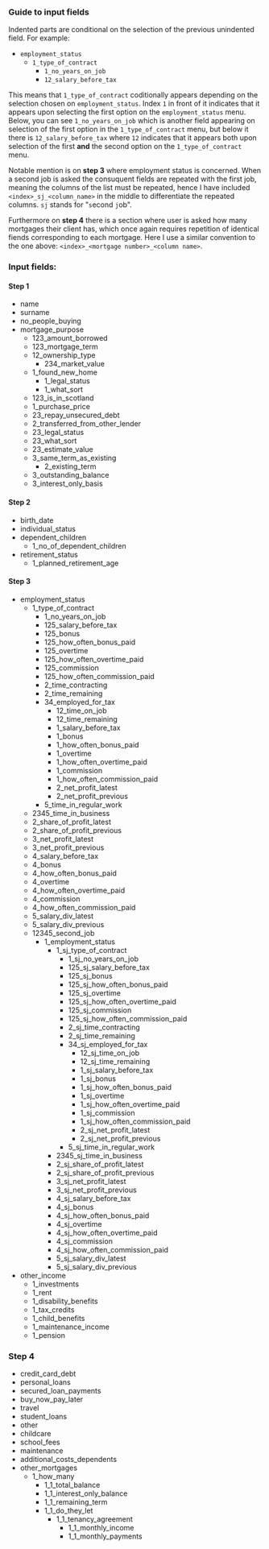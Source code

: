 ### Guide to input fields

Indented parts are conditional on the selection of the previous unindented field. For example:

* `employment_status`
    * `1_type_of_contract`
        * `1_no_years_on_job`
        * `12_salary_before_tax`

This means that `1_type_of_contract` coditionally appears depending on the selection chosen on `employment_status`. Index `1` in front of it indicates that it appears upon selecting the first option on the `employment_status` menu. Below, you can see `1_no_years_on_job` which is another field appearing on selection of the first option in the `1_type_of_contract` menu, but below it there is `12_salary_before_tax` where `12` indicates that it appears both upon selection of the first __and__ the second option on the `1_type_of_contract` menu.

Notable mention is on __step 3__ where employment status is concerned. When a second job is asked the consuquent fields are repeated with the first job, meaning the columns of the list must be repeated, hence I have included `<index>_sj_<column_name>` in the middle to differentiate the repeated columns. `sj` stands for "`s`econd `j`ob".

Furthermore on __step 4__ there is a section where user is asked how many mortgages their client has, which once again requires repetition of identical fiends corresponding to each mortgage. Here I use a similar convention to the one above: `<index>_<mortgage number>_<column name>`.

### Input fields:
#### Step 1
* name
* surname
* no_people_buying
* mortgage_purpose
    * 123_amount_borrowed
    * 123_mortgage_term
    * 12_ownership_type
        * 234_market_value
    * 1_found_new_home
        * 1_legal_status
        * 1_what_sort
    * 123_is_in_scotland
    * 1_purchase_price
    * 23_repay_unsecured_debt
    * 2_transferred_from_other_lender
    * 23_legal_status
    * 23_what_sort
    * 23_estimate_value
    * 3_same_term_as_existing
        * 2_existing_term
    * 3_outstanding_balance
    * 3_interest_only_basis
#### Step 2
* birth_date
* individual_status
* dependent_children
    * 1_no_of_dependent_children
* retirement_status
    * 1_planned_retirement_age
#### Step 3
* employment_status
    * 1_type_of_contract
        * 1_no_years_on_job
        * 125_salary_before_tax
        * 125_bonus
        * 125_how_often_bonus_paid
        * 125_overtime
        * 125_how_often_overtime_paid
        * 125_commission
        * 125_how_often_commission_paid
        * 2_time_contracting
        * 2_time_remaining
        * 34_employed_for_tax
            * 12_time_on_job
            * 12_time_remaining
            * 1_salary_before_tax
            * 1_bonus
            * 1_how_often_bonus_paid
            * 1_overtime
            * 1_how_often_overtime_paid
            * 1_commission
            * 1_how_often_commission_paid
            * 2_net_profit_latest
            * 2_net_profit_previous
        * 5_time_in_regular_work
    * 2345_time_in_business
    * 2_share_of_profit_latest
    * 2_share_of_profit_previous
    * 3_net_profit_latest
    * 3_net_profit_previous
    * 4_salary_before_tax
    * 4_bonus
    * 4_how_often_bonus_paid
    * 4_overtime
    * 4_how_often_overtime_paid
    * 4_commission
    * 4_how_often_commission_paid
    * 5_salary_div_latest
    * 5_salary_div_previous
    * 12345_second_job
        * 1_employment_status
            * 1_sj_type_of_contract
                * 1_sj_no_years_on_job
                * 125_sj_salary_before_tax
                * 125_sj_bonus
                * 125_sj_how_often_bonus_paid
                * 125_sj_overtime
                * 125_sj_how_often_overtime_paid
                * 125_sj_commission
                * 125_sj_how_often_commission_paid
                * 2_sj_time_contracting
                * 2_sj_time_remaining
                * 34_sj_employed_for_tax
                    * 12_sj_time_on_job
                    * 12_sj_time_remaining
                    * 1_sj_salary_before_tax
                    * 1_sj_bonus
                    * 1_sj_how_often_bonus_paid
                    * 1_sj_overtime
                    * 1_sj_how_often_overtime_paid
                    * 1_sj_commission
                    * 1_sj_how_often_commission_paid
                    * 2_sj_net_profit_latest
                    * 2_sj_net_profit_previous
                * 5_sj_time_in_regular_work
            * 2345_sj_time_in_business
            * 2_sj_share_of_profit_latest
            * 2_sj_share_of_profit_previous
            * 3_sj_net_profit_latest
            * 3_sj_net_profit_previous
            * 4_sj_salary_before_tax
            * 4_sj_bonus
            * 4_sj_how_often_bonus_paid
            * 4_sj_overtime
            * 4_sj_how_often_overtime_paid
            * 4_sj_commission
            * 4_sj_how_often_commission_paid
            * 5_sj_salary_div_latest
            * 5_sj_salary_div_previous
* other_income
    * 1_investments
    * 1_rent
    * 1_disability_benefits
    * 1_tax_credits
    * 1_child_benefits
    * 1_maintenance_income
    * 1_pension
### Step 4
* credit_card_debt
* personal_loans
* secured_loan_payments
* buy_now_pay_later
* travel
* student_loans
* other
* childcare
* school_fees
* maintenance
* additional_costs_dependents
* other_mortgages
    * 1_how_many
        * 1_1_total_balance
        * 1_1_interest_only_balance
        * 1_1_remaining_term
        * 1_1_do_they_let
            * 1_1_tenancy_agreement
                * 1_1_monthly_income
                * 1_1_monthly_payments
